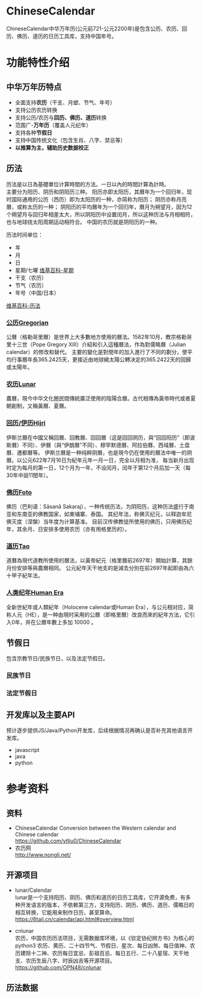 # ChineseCalendar
ChineseCalendar中华万年历(公元️前721-公元2200年)是包含公历、农历、回历、佛历、道历的日历工具库，支持中国年号。

# 功能特性介绍
## 中华万年历特点
* 全面支持**农历**（干支、月塑、节气、年号）
* 支持公历农历转换
* 支持公历/农历与**回历、佛历、道历**转换
* 范围广-**万年历**（覆盖人元纪年）
* 支持各种**节假日**
* 支持中国传统文化（包含生肖、八字、禁忌等）
* **以推算为主，辅助历史数据校正**

## 历法
历法是以日為基礎單位计算時間的方法。一日以內的時間計算為計時。  
主要分为阳历、阴历和阴阳历三种。 阳历亦即太阳历，其曆年为一个回归年，现时国际通用的公历（西历）即为太阳历的一种，亦简称为阳历； 阴历亦称月亮曆，或称太历的一种；
阴阳历的平均曆年为一个回归年，曆月为朔望月，因为12个朔望月与回归年相差太大，所以阴阳历中设置闰月，所以这种历法与月相相符，也与地球绕太阳周期运动相符合。
中国的农历就是阴阳历的一种。

历法时间单位：
* 年
* 月
* 日
* 星期/七曜  [维基百科-星期](https://zh.wikipedia.org/wiki/%E6%98%9F%E6%9C%9F) 
* 干支（农历）
* 节气（农历）
* 年号（中国/日本）

[维基百科-历法](https://zh.wikipedia.org/wiki/%E5%8E%86%E6%B3%95)

### [公历Gregorian](./doc/Gregorian.md)
公曆（格勒哥里曆）是世界上大多數地方使用的曆法。1582年10月，教宗格勒哥里十三世（Pope Gregory XIII）介紹和引入這種曆法，作為對儒略曆（Julian calendar）的修改和替代。
主要的變化是對閏年的加入進行了不同的劃分，使平均行事曆年長365.2425天，更接近由地球繞太陽公轉决定的365.2422天的回歸或太陽年。

### [农历Lunar](./doc/Lunar.md)
農曆，現今中华文化圈民間傳統廣泛使用的陰陽合曆。古代相傳為黃帝時代或者夏朝創制，又稱黃曆、夏曆。

### [回历/伊历Hijri](./doc/Hijri.md)
伊斯兰曆在中國又稱回曆、回教曆、回回曆（这是回回阴历，與“回回阳历”（即波斯曆）不同）、伊曆（與“伊朗曆”不同）、穆罕默德曆、阿拉伯曆、西域曆、土盘曆、遷都曆等。
伊斯兰曆是一种纯粹阴曆，也是現今仍在使用的曆法中唯一的阴曆。以公元622年7月16日为紀年元年一月一日，完全以月相为准，
每当新月出现时定为每月的第一日，12个月为一年，不设闰月，闰年于第12个月后加一天（每30年中設11閏年）。

### [佛历Foto](./doc/Foto.md) 
佛历（巴利语：Sāsanā Sakaraj），一种传统历法，为阴阳历，这种历法盛行于南亚和东南亚的佛教国家，如柬埔寨、泰国。
其纪年法，称佛灭纪元，以释迦牟尼佛灭度（涅槃）当年度为计算基准。 目前汉传佛教徒所使用的佛历，只用佛历纪年，其余月、日安排多使用农历（亦有用格里历的）。

### [道历Tao](./doc/Tao.md)  
道曆為現代道教所使用的曆法，以黃帝紀元（格里曆前2697年）開始計算，其餘月份安排等與農曆相同。
公元紀年天干地支的是減去分別在前2697年起即由為六十甲子紀年法。

### [人类纪年Human Era](./doc/Human.md)
全新世紀年或人類紀年（Holocene calendar或Human Era），与公元相对应，简称人元（HE），是一种由現时采用的公曆（即格里曆）改良而來的紀年方法，它引入0年，并在公曆年數上多加 10000 。

## 节假日
包含宗教节日/民族节日，以及法定节假日。
### 民族节日
### 法定节假日

## 开发库以及主要API
预计逐步提供JS/Java/Python开发库，后续根据情况再确认是否补充其他语言开发库。
* javascript
* java
* python

# 参考资料
## 资料
* ChineseCalendar
  Conversion between the Western calendar and Chinese calendar     
  https://github.com/ytliu0/ChineseCalendar 
* 农历网   
http://www.nongli.net/

## 开源项目
* lunar/Calendar  
lunar是一个支持阳历、阴历、佛历和道历的日历工具库，它开源免费，有多种开发语言的版本，不依赖第三方，支持阳历、阴历、佛历、道历、儒略日的相互转换，它能用来制作日历，甚至算命。
https://6tail.cn/calendar/api.html#overview.html

* cnlunar   
农历，中国农历历法项目，无需数据库环境，以《钦定协纪辨方书》为核心的python3 农历、黄历、二十四节气、节假日、星次、每日凶煞、每日值神、农历建除十二神、农历每日宜忌、彭祖百忌、每日五行、二十八星宿、天干地支、农历生辰八字、时辰凶吉等开源项目。 
https://github.com/OPN48/cnlunar

## 历法数据